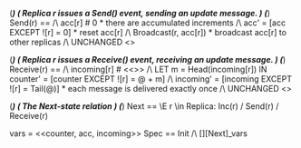 
        


(**********************************************************************)
(* Replica r issues a Send() event, sending an update message.        *)
(**********************************************************************)
Send(r) == /\ acc[r] # 0    \* there are accumulated increments
           /\ acc' = [acc EXCEPT ![r] = 0]  \* reset acc[r]
           /\ Broadcast(r, acc[r])  \* broadcast acc[r] to other replicas
           /\ UNCHANGED <<counter>> 
           
(**********************************************************************)
(* Replica r issues a Receive() event, receiving an update message.   *)
(**********************************************************************)
Receive(r) == /\ incoming[r] # <<>>
              /\ LET m = Head(incoming[r])
                 IN counter' = [counter EXCEPT ![r] = @ + m]
              /\ incoming' = [incoming EXCEPT ![r] = Tail(@)]   \* each message is delivered exactly once
              /\ UNCHANGED <<acc>>
              
(**********************************************************************)
(* The Next-state relation                                            *)
(**********************************************************************)
Next == \E r \in Replica: Inc(r) \/ Send(r) \/ Receive(r)
              
vars = <<counter, acc, incoming>>
Spec == Init /\ [][Next]_vars